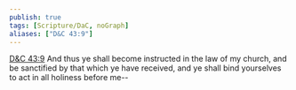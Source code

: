 ```yaml
---
publish: true
tags: [Scripture/DaC, noGraph]
aliases: ["D&C 43:9"]
---
```

[D&C 43:9](https://churchofjesuschrist.org/study/scriptures/dc-testament/dc/43?lang=eng&id=p9#p9) And thus ye shall become instructed in the law of my church, and be sanctified by that which ye have received, and ye shall bind yourselves to act in all holiness before me--
